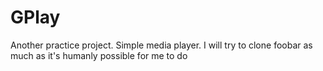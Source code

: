 # GPlay

Another practice project.
Simple media player.
I will try to clone foobar as much as it's humanly possible for me to do
